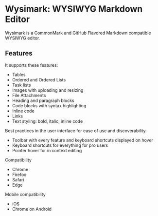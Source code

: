 # Wysimark: WYSIWYG Markdown Editor

Wysimark is a CommonMark and GitHub Flavored Markdown compatible WYSIWYG editor.

## Features

It supports these features:

- Tables
- Ordered and Ordered Lists
- Task lists
- Images with uploading and resizing
- File Attachments
- Heading and paragraph blocks
- Code blocks with syntax highlighting
- Inline code
- Links
- Text styling: bold, italic, inline code

Best practices in the user interface for ease of use and discoverability.

- Toolbar with every feature and keyboard shortcuts displayed on hover
- Keyboard shortcuts for everything for pro users
- Pointer hover for in context editing

Compatibility

- Chrome
- Firefox
- Safari
- Edge

Mobile compatibility

- iOS
- Chrome on Android

